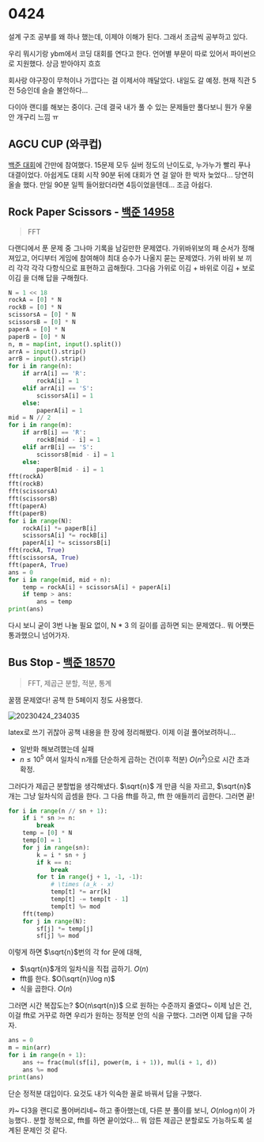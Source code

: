 # 0424

설계 구조 공부를 왜 하나 했는데, 이제야 이해가 된다. 그래서 조금씩 공부하고 있다.

우리 뭐시기랑 ybm에서 코딩 대회를 연다고 한다. 언어별 부문이 따로 있어서 파이썬으로 지원했다. 상금 받아야지 흐흐

회사랑 야구장이 무척이나 가깝다는 걸 이제서야 깨달았다. 내일도 갈 예정. 현재 직관 5전 5승인데 슬슬 불안하다...

다이아 랜디를 해보는 중이다. 근데 결국 내가 풀 수 있는 문제들만 풀다보니 뭔가 우물 안 개구리 느낌 ㅠ



## AGCU CUP (와쿠컵)

[백준 대회](https://www.acmicpc.net/contest/view/967)에 간만에 참여했다. 15문제 모두 실버 정도의 난이도로, 누가누가 빨리 푸나 대결이었다. 아쉽게도 대회 시작 90분 뒤에 대회가 연 걸 알아 한 박자 늦었다... 당연히 올솔 했다. 만일 90분 일찍 들어왔더라면 4등이었을텐데... 조금 아쉽다.



## Rock Paper Scissors - [백준 14958](https://www.acmicpc.net/problem/14958)

> FFT

다랜디에서 푼 문제 중 그나마 기록을 남길만한 문제였다. 가위바위보의 패 순서가 정해져있고, 어디부터 게임에 참여해야 최대 승수가 나올지 묻는 문제였다.
가위 바위 보 끼리 각각 각각 다항식으로 표현하고 곱해줬다. 그다음 가위로 이김 + 바위로 이김 + 보로 이김 을 더해 답을 구해줬다.

```Python
N = 1 << 18
rockA = [0] * N
rockB = [0] * N
scissorsA = [0] * N
scissorsB = [0] * N
paperA = [0] * N
paperB = [0] * N
n, m = map(int, input().split())
arrA = input().strip()
arrB = input().strip()
for i in range(n):
    if arrA[i] == 'R':
        rockA[i] = 1
    elif arrA[i] == 'S':
        scissorsA[i] = 1
    else:
        paperA[i] = 1
mid = N // 2
for i in range(m):
    if arrB[i] == 'R':
        rockB[mid - i] = 1
    elif arrB[i] == 'S':
        scissorsB[mid - i] = 1
    else:
        paperB[mid - i] = 1
fft(rockA)
fft(rockB)
fft(scissorsA)
fft(scissorsB)
fft(paperA)
fft(paperB)
for i in range(N):
    rockA[i] *= paperB[i]
    scissorsA[i] *= rockB[i]
    paperA[i] *= scissorsB[i]
fft(rockA, True)
fft(scissorsA, True)
fft(paperA, True)
ans = 0
for i in range(mid, mid + n):
    temp = rockA[i] + scissorsA[i] + paperA[i]
    if temp > ans:
        ans = temp
print(ans)
```

다시 보니 굳이 3번 나눌 필요 없이, N * 3 의 길이를 곱하면 되는 문제였다.. 뭐 어쩃든 통과했으니 넘어가자.



## Bus Stop - [백준 18570](https://www.acmicpc.net/problem/18570)

> FFT, 제곱근 분할, 적분, 통계

꿀잼 문제였다! 공책 한 5페이지 정도 사용했다.

![20230424_234035](https://user-images.githubusercontent.com/97663863/234031147-fa599569-60e1-4d2b-aa68-f1551dd98054.jpg)

latex로 쓰기 귀찮아 공책 내용을 한 장에 정리해봤다. 이제 이걸 풀어보려하니...

- 일반화 해보려했는데 실패
- $n \le 10^5$ 여서 일차식 n개를 단순하게 곱하는 건(이후 적분) $O(n^2)$으로 시간 초과 확정.

그러다가 제곱근 분할법을 생각해냈다. $\sqrt{n}$ 개 만큼 식을 자르고, $\sqrt{n}$ 개는 그냥 일차식의 곱셈을 한다. 그 다음 fft를 하고, fft 한 애들끼리 곱한다. 그러면 끝!

```Python
for i in range(n // sn + 1):
    if i * sn >= n:
        break
    temp = [0] * N
    temp[0] = 1
    for j in range(sn):
        k = i * sn + j
        if k == n:
            break
        for t in range(j + 1, -1, -1):
            # \times (a_k - x)
            temp[t] *= arr[k]
            temp[t] -= temp[t - 1]
            temp[t] %= mod
    fft(temp)
    for j in range(N):
        sf[j] *= temp[j]
        sf[j] %= mod
```

이렇게 하면 $\sqrt{n}$번의 각 for 문에 대해,

- $\sqrt{n}$개의 일차식을 직접 곱하기. $O(n)$
- fft를 한다. $O(\sqrt{n}\log n)$
- 식을 곱한다. $O(n)$

그러면 시간 복잡도는? $O(n\sqrt{n})$ 으로 원하는 수준까지 줄였다~ 이제 남은 건, 이걸 fft로 거꾸로 하면 우리가 원하는 정적분 안의 식을 구했다. 그러면 이제 답을 구하자.

```Python
ans = 0
m = min(arr)
for i in range(n + 1):
    ans += frac(mul(sf[i], power(m, i + 1)), mul(i + 1, d))
    ans %= mod
print(ans)
```

단순 정적분 대입이다. 요것도 내가 익숙한 꼴로 바꿔서 답을 구했다.

캬~ 다3을 랜디로 풀어버리네~ 하고 좋아했는데, 다른 분 풀이를 보니, $O(n\log n)$이 가능했다.. 분할 정복으로, fft를 하면 끝이었다... 뭐 암튼 제곱근 분할로도 가능하도록 설계된 문제인 것 같다.


